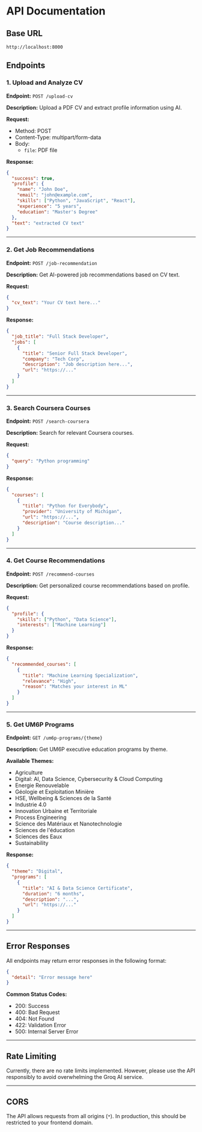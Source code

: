 # API Documentation

## Base URL
```
http://localhost:8000
```

## Endpoints

### 1. Upload and Analyze CV
**Endpoint:** `POST /upload-cv`

**Description:** Upload a PDF CV and extract profile information using AI.

**Request:**
- Method: POST
- Content-Type: multipart/form-data
- Body: 
  - `file`: PDF file

**Response:**
```json
{
  "success": true,
  "profile": {
    "name": "John Doe",
    "email": "john@example.com",
    "skills": ["Python", "JavaScript", "React"],
    "experience": "5 years",
    "education": "Master's Degree"
  },
  "text": "extracted CV text"
}
```

---

### 2. Get Job Recommendations
**Endpoint:** `POST /job-recommendation`

**Description:** Get AI-powered job recommendations based on CV text.

**Request:**
```json
{
  "cv_text": "Your CV text here..."
}
```

**Response:**
```json
{
  "job_title": "Full Stack Developer",
  "jobs": [
    {
      "title": "Senior Full Stack Developer",
      "company": "Tech Corp",
      "description": "Job description here...",
      "url": "https://..."
    }
  ]
}
```

---

### 3. Search Coursera Courses
**Endpoint:** `POST /search-coursera`

**Description:** Search for relevant Coursera courses.

**Request:**
```json
{
  "query": "Python programming"
}
```

**Response:**
```json
{
  "courses": [
    {
      "title": "Python for Everybody",
      "provider": "University of Michigan",
      "url": "https://...",
      "description": "Course description..."
    }
  ]
}
```

---

### 4. Get Course Recommendations
**Endpoint:** `POST /recommend-courses`

**Description:** Get personalized course recommendations based on profile.

**Request:**
```json
{
  "profile": {
    "skills": ["Python", "Data Science"],
    "interests": ["Machine Learning"]
  }
}
```

**Response:**
```json
{
  "recommended_courses": [
    {
      "title": "Machine Learning Specialization",
      "relevance": "High",
      "reason": "Matches your interest in ML"
    }
  ]
}
```

---

### 5. Get UM6P Programs
**Endpoint:** `GET /um6p-programs/{theme}`

**Description:** Get UM6P executive education programs by theme.

**Available Themes:**
- Agriculture
- Digital: AI, Data Science, Cybersecurity & Cloud Computing
- Energie Renouvelable
- Géologie et Exploitation Minière
- HSE, Wellbeing & Sciences de la Santé
- Industrie 4.0
- Innovation Urbaine et Territoriale
- Process Engineering
- Science des Matériaux et Nanotechnologie
- Sciences de l'éducation
- Sciences des Eaux
- Sustainability

**Response:**
```json
{
  "theme": "Digital",
  "programs": [
    {
      "title": "AI & Data Science Certificate",
      "duration": "6 months",
      "description": "...",
      "url": "https://..."
    }
  ]
}
```

---

## Error Responses

All endpoints may return error responses in the following format:

```json
{
  "detail": "Error message here"
}
```

**Common Status Codes:**
- 200: Success
- 400: Bad Request
- 404: Not Found
- 422: Validation Error
- 500: Internal Server Error

---

## Rate Limiting

Currently, there are no rate limits implemented. However, please use the API responsibly to avoid overwhelming the Groq AI service.

---

## CORS

The API allows requests from all origins (`*`). In production, this should be restricted to your frontend domain.
